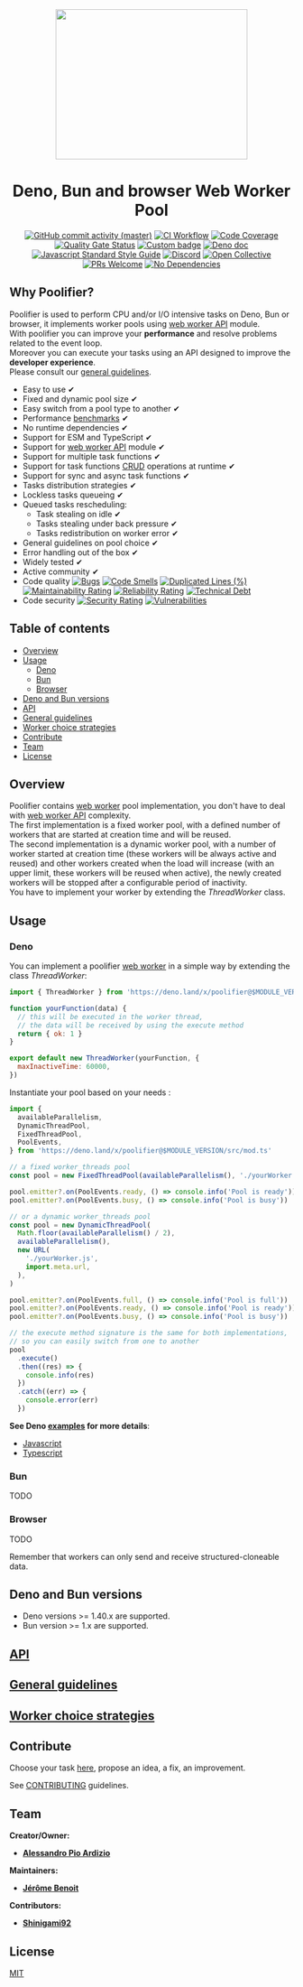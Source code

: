 <div align="center">
  <img src="./images/logo.png" width="340px" height="266px"/>
</div>

<div align="center">

# Deno, Bun and browser Web Worker Pool

</div>

<div align="center">

[![GitHub commit activity (master)](https://img.shields.io/github/commit-activity/m/poolifier/poolifier-web-worker/master?color=brightgreen&logo=github)](https://github.com/poolifier/poolifier-web-worker/graphs/commit-activity)
[![CI Workflow](https://github.com/poolifier/poolifier-web-worker/actions/workflows/ci.yml/badge.svg)](https://github.com/poolifier/poolifier-web-worker/actions/workflows/ci.yml)
[![Code Coverage](https://sonarcloud.io/api/project_badges/measure?project=poolifier_poolifier-web-worker&metric=coverage)](https://sonarcloud.io/dashboard?id=poolifier_poolifier-web-worker)
[![Quality Gate Status](https://sonarcloud.io/api/project_badges/measure?project=poolifier_poolifier-web-worker&metric=alert_status)](https://sonarcloud.io/dashboard?id=poolifier_poolifier-web-worker)
[![Custom badge](https://img.shields.io/endpoint?url=https%3A%2F%2Fdeno-visualizer.danopia.net%2Fshields%2Flatest-version%2Fx%2Fpoolifier%2Fmod.ts)](https://deno.land/x/poolifier/src/mod.ts)
[![Deno doc](https://doc.deno.land/badge.svg)](https://deno.land/x/poolifier/src/mod.ts)
[![Javascript Standard Style Guide](<https://badgen.net/static/code style/standard/green>)](https://standardjs.com)
[![Discord](https://badgen.net/discord/online-members/vXxZhyb3b6?icon=discord&label=discord&color=green)](https://discord.gg/vXxZhyb3b6)
[![Open Collective](https://opencollective.com/poolifier/tiers/badge.svg)](https://opencollective.com/poolifier)
[![PRs Welcome](https://badgen.net/static/PRs/welcome/green)](https://makeapullrequest.com)
[![No Dependencies](<https://badgen.net/static/dependencies/no dependencies/green>)](https://badgen.net/static/dependencies/nodependencies/green)

</div>

## Why Poolifier?

Poolifier is used to perform CPU and/or I/O intensive tasks on Deno, Bun or
browser, it implements worker pools using
[web worker API](https://developer.mozilla.org/en-US/docs/Web/API/Web_Workers_API)
module.\
With poolifier you can improve your **performance** and resolve problems related
to the event loop.\
Moreover you can execute your tasks using an API designed to improve the
**developer experience**.\
Please consult our [general guidelines](#general-guidelines).

- Easy to use ✔
- Fixed and dynamic pool size ✔
- Easy switch from a pool type to another ✔
- Performance [benchmarks](./benchmarks/README.md) ✔
- No runtime dependencies ✔
- Support for ESM and TypeScript ✔
- Support for
  [web worker API](https://developer.mozilla.org/en-US/docs/Web/API/Web_Workers_API)
  module ✔
- Support for multiple task functions ✔
- Support for task functions
  [CRUD](https://en.wikipedia.org/wiki/Create,_read,_update_and_delete)
  operations at runtime ✔
- Support for sync and async task functions ✔
- Tasks distribution strategies ✔
- Lockless tasks queueing ✔
- Queued tasks rescheduling:
  - Task stealing on idle ✔
  - Tasks stealing under back pressure ✔
  - Tasks redistribution on worker error ✔
- General guidelines on pool choice ✔
- Error handling out of the box ✔
- Widely tested ✔
- Active community ✔
- Code quality
  [![Bugs](https://sonarcloud.io/api/project_badges/measure?project=poolifier_poolifier-web-worker&metric=bugs)](https://sonarcloud.io/dashboard?id=poolifier_poolifier-web-worker)
  [![Code Smells](https://sonarcloud.io/api/project_badges/measure?project=poolifier_poolifier-web-worker&metric=code_smells)](https://sonarcloud.io/dashboard?id=poolifier_poolifier-web-worker)
  [![Duplicated Lines (%)](https://sonarcloud.io/api/project_badges/measure?project=poolifier_poolifier-web-worker&metric=duplicated_lines_density)](https://sonarcloud.io/dashboard?id=poolifier_poolifier-web-worker)
  [![Maintainability Rating](https://sonarcloud.io/api/project_badges/measure?project=poolifier_poolifier-web-worker&metric=sqale_rating)](https://sonarcloud.io/dashboard?id=poolifier_poolifier-web-worker)
  [![Reliability Rating](https://sonarcloud.io/api/project_badges/measure?project=poolifier_poolifier-web-worker&metric=reliability_rating)](https://sonarcloud.io/dashboard?id=poolifier_poolifier-web-worker)
  [![Technical Debt](https://sonarcloud.io/api/project_badges/measure?project=poolifier_poolifier-web-worker&metric=sqale_index)](https://sonarcloud.io/dashboard?id=poolifier_poolifier-web-worker)
- Code security
  [![Security Rating](https://sonarcloud.io/api/project_badges/measure?project=poolifier_poolifier-web-worker&metric=security_rating)](https://sonarcloud.io/dashboard?id=poolifier_poolifier-web-worker)
  [![Vulnerabilities](https://sonarcloud.io/api/project_badges/measure?project=poolifier_poolifier-web-worker&metric=vulnerabilities)](https://sonarcloud.io/dashboard?id=poolifier_poolifier-web-worker)

## Table of contents

- [Overview](#overview)
- [Usage](#usage)
  - [Deno](#deno)
  - [Bun](#bun)
  - [Browser](#browser)
- [Deno and Bun versions](#deno-and-bun-versions)
- [API](#api)
- [General guidelines](#general-guidelines)
- [Worker choice strategies](#worker-choice-strategies)
- [Contribute](#contribute)
- [Team](#team)
- [License](#license)

## Overview

Poolifier contains
[web worker](https://developer.mozilla.org/en-US/docs/Web/API/Worker/Worker)
pool implementation, you don't have to deal with
[web worker API](https://developer.mozilla.org/en-US/docs/Web/API/Web_Workers_API)
complexity.\
The first implementation is a fixed worker pool, with a defined number of
workers that are started at creation time and will be reused.\
The second implementation is a dynamic worker pool, with a number of worker
started at creation time (these workers will be always active and reused) and
other workers created when the load will increase (with an upper limit, these
workers will be reused when active), the newly created workers will be stopped
after a configurable period of inactivity.\
You have to implement your worker by extending the _ThreadWorker_ class.

## Usage

### Deno

You can implement a poolifier
[web worker](https://developer.mozilla.org/en-US/docs/Web/API/Worker/Worker) in
a simple way by extending the class _ThreadWorker_:

```js
import { ThreadWorker } from 'https://deno.land/x/poolifier@$MODULE_VERSION/src/mod.ts'

function yourFunction(data) {
  // this will be executed in the worker thread,
  // the data will be received by using the execute method
  return { ok: 1 }
}

export default new ThreadWorker(yourFunction, {
  maxInactiveTime: 60000,
})
```

Instantiate your pool based on your needs :

```js
import {
  availableParallelism,
  DynamicThreadPool,
  FixedThreadPool,
  PoolEvents,
} from 'https://deno.land/x/poolifier@$MODULE_VERSION/src/mod.ts'

// a fixed worker_threads pool
const pool = new FixedThreadPool(availableParallelism(), './yourWorker.js')

pool.emitter?.on(PoolEvents.ready, () => console.info('Pool is ready'))
pool.emitter?.on(PoolEvents.busy, () => console.info('Pool is busy'))

// or a dynamic worker_threads pool
const pool = new DynamicThreadPool(
  Math.floor(availableParallelism() / 2),
  availableParallelism(),
  new URL(
    './yourWorker.js',
    import.meta.url,
  ),
)

pool.emitter?.on(PoolEvents.full, () => console.info('Pool is full'))
pool.emitter?.on(PoolEvents.ready, () => console.info('Pool is ready'))
pool.emitter?.on(PoolEvents.busy, () => console.info('Pool is busy'))

// the execute method signature is the same for both implementations,
// so you can easily switch from one to another
pool
  .execute()
  .then((res) => {
    console.info(res)
  })
  .catch((err) => {
    console.error(err)
  })
```

**See Deno [examples](./examples/deno/) for more details**:

- [Javascript](./examples/deno/javascript/)
- [Typescript](./examples/deno/typescript/)

### Bun

TODO

### Browser

TODO

Remember that workers can only send and receive structured-cloneable data.

## Deno and Bun versions

- Deno versions >= 1.40.x are supported.
- Bun version >= 1.x are supported.

## [API](./docs/api.md)

## [General guidelines](./docs/general-guidelines.md)

## [Worker choice strategies](./docs/worker-choice-strategies.md)

## Contribute

Choose your task [here](https://github.com/orgs/poolifier/projects/1), propose
an idea, a fix, an improvement.

See [CONTRIBUTING](./CONTRIBUTING.md) guidelines.

## Team

**Creator/Owner:**

- [**Alessandro Pio Ardizio**](https://github.com/pioardi)

**Maintainers:**

- [**Jérôme Benoit**](https://github.com/jerome-benoit)

**Contributors:**

- [**Shinigami92**](https://github.com/Shinigami92)

## License

[MIT](./LICENSE)
